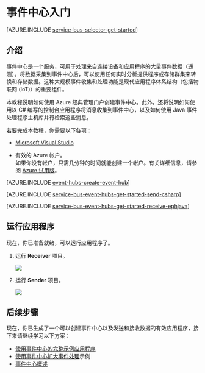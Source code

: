 <properties
	pageTitle="通过 C# 使用事件中心入门 | Azure"
	description="遵循本教程开始使用 Azure 事件中心，以通过 C# 发送事件，并使用 EventProcessorHost 通过 Java 接收事件。"
	services="event-hubs"
	documentationCenter=""
	authors="jtaubensee"
	manager="timlt"
	editor=""/>  


<tags
	ms.service="event-hubs"
	ms.workload="na"
	ms.tgt_pltfrm="na"
	ms.devlang="na"
	ms.topic="hero-article"
	ms.date="09/27/2016"
	wacn.date="01/23/2017"
	ms.author="jotaub;sethm"/>  


# 事件中心入门

[AZURE.INCLUDE [service-bus-selector-get-started](../../includes/service-bus-selector-get-started.md)]

## 介绍

事件中心是一个服务，可用于处理来自连接设备和应用程序的大量事件数据（遥测）。将数据采集到事件中心后，可以使用任何实时分析提供程序或存储群集来转换和存储数据。这种大规模事件收集和处理功能是现代应用程序体系结构（包括物联网 (IoT)）的重要组件。

本教程说明如何使用 Azure 经典管理门户创建事件中心。此外，还将说明如何使用以 C# 编写的控制台应用程序将消息收集到事件中心，以及如何使用 Java 事件处理程序主机库并行检索这些消息。

若要完成本教程，你需要以下各项：

+ [Microsoft Visual Studio](http://visualstudio.com)

+ 有效的 Azure 帐户。<br/>如果你没有帐户，只需几分钟的时间就能创建一个帐户。有关详细信息，请参阅 [Azure 试用版](/pricing/1rmb-trial)。

[AZURE.INCLUDE [event-hubs-create-event-hub](../../includes/event-hubs-create-event-hub.md)]

[AZURE.INCLUDE [service-bus-event-hubs-get-started-send-csharp](../../includes/service-bus-event-hubs-get-started-send-csharp.md)]

[AZURE.INCLUDE [service-bus-event-hubs-get-started-receive-ephjava](../../includes/service-bus-event-hubs-get-started-receive-ephjava.md)]

## 运行应用程序

现在，你已准备就绪，可以运行应用程序了。

1.	运行 **Receiver** 项目。

	![][21]

2.	运行 **Sender** 项目。

	![][22]

## 后续步骤

现在，你已生成了一个可以创建事件中心以及发送和接收数据的有效应用程序，接下来请继续学习以下方案：

- [使用事件中心的完整示例应用程序][]
- [使用事件中心扩大事件处理][]示例
- [事件中心概述][]

<!-- Images. -->
[21]: ./media/event-hubs-csharp-ephjava-getstarted/ephjava.png
[22]: ./media/event-hubs-csharp-ephjava-getstarted/cs-send.png

<!-- Links -->

[Azure classic portal]: https://manage.windowsazure.cn/
[事件中心概述]: /documentation/articles/event-hubs-overview/
[使用事件中心的完整示例应用程序]: https://code.msdn.microsoft.com/Service-Bus-Event-Hub-286fd097
[使用事件中心扩大事件处理]: https://code.msdn.microsoft.com/Service-Bus-Event-Hub-45f43fc3

<!---HONumber=Mooncake_0116_2017-->
<!--Update_Description:update meta properties and wording-->